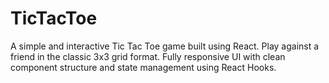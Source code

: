 # TicTacToe
A simple and interactive Tic Tac Toe game built using React. Play against a friend in the classic 3x3 grid format. Fully responsive UI with clean component structure and state management using React Hooks.
